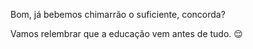 Bom, já bebemos chimarrão o suficiente, concorda? 

Vamos relembrar que a educação vem antes de tudo. :relieved: